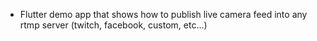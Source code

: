 - Flutter demo app that shows how to publish live camera feed into any rtmp server (twitch, facebook, custom, etc...)

